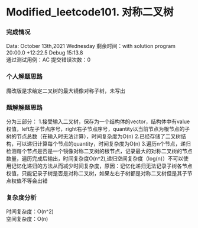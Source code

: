 # Modified_leetcode101. 对称二叉树

### 完成情况
Data: October 13th,2021 Wednesday 
剩余时间：with solution program 20:00.0 +12:22.5  Debug 15:13.8  
通过测试用例：AC
提交错误次数：0

### 个人解题思路
魔改版是求给定二叉树的最大镜像对称子树，未写出

### 题解解题思路
分为三部分：
1.接受输入二叉树，保存为一个结构体的vector，结构体中有value权值，left左子节点序号，right右子节点序号，quantity以当前节点为根节点的子树的节点总数（在输入时无法计算），时间复杂度为O(n)
2.已经存储了二叉树结构，可以递归计算每个节点的quantity，时间复杂度为O(n)
3.遍历n个节点，递归检测每个节点是否是一个镜像对称二叉树的根节点，记录最大的对称二叉树的节点数量，遍历完成后输出，时间复杂度O(n^2),递归空间复杂度（log(n)）不可以使用记忆化递归的方法从而减少时间复杂度，原因：记忆化递归无法记录子树各节点权值，只能记录子树是否是对称二叉树，如果左右子树都是对称二叉树但是其子节点权值不等会出错  

### 复杂度分析
时间复杂度：O(n^2)  
空间复杂度：O(n)

